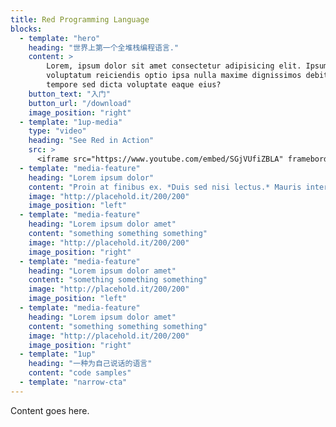```yaml
---
title: Red Programming Language
blocks:
  - template: "hero"
    heading: "世界上第一个全堆栈编程语言."
    content: >
        Lorem, ipsum dolor sit amet consectetur adipisicing elit. Ipsum temporibus eum quibusdam quas
        voluptatum reiciendis optio ipsa nulla maxime dignissimos debitis, laboriosam quisquam nobis
        tempore sed dicta voluptate eaque eius?
    button_text: "入门"
    button_url: "/download"
    image_position: "right"
  - template: "1up-media"
    type: "video"
    heading: "See Red in Action"
    src: >
      <iframe src="https://www.youtube.com/embed/SGjVUfiZBLA" frameborder="0" allow="autoplay; encrypted-media" allowfullscreen></iframe>
  - template: "media-feature"
    heading: "Lorem ipsum dolor"
    content: "Proin at finibus ex. *Duis sed nisi lectus.* Mauris interdum ac nunc quis pharetra. Vivamus rhoncus porttitor ante."
    image: "http://placehold.it/200/200"
    image_position: "left"
  - template: "media-feature"
    heading: "Lorem ipsum dolor amet"
    content: "something something something"
    image: "http://placehold.it/200/200"
    image_position: "right"
  - template: "media-feature"
    heading: "Lorem ipsum dolor amet"
    content: "something something something"
    image: "http://placehold.it/200/200"
    image_position: "left"
  - template: "media-feature"
    heading: "Lorem ipsum dolor amet"
    content: "something something something"
    image: "http://placehold.it/200/200"
    image_position: "right"
  - template: "1up"
    heading: "一种为自己说话的语言"
    content: "code samples"
  - template: "narrow-cta"  
---
```


Content goes here.
